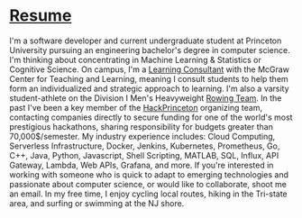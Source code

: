 # [Resume](./static/pdf/resume.pdf)

I'm a software developer and current undergraduate student at Princeton University pursuing an engineering bachelor's degree in computer science. I'm thinking about concentrating in Machine Learning & Statistics or Cognitive Science.
On campus, I'm a [Learning Consultant](https://mcgraw.princeton.edu/about/meet-our-staff/learning-consultants) with the McGraw Center for Teaching and Learning, meaning I consult students to help them form an individualized and strategic approach to learning. I'm also a varsity student-athlete on the Division I Men's Heavyweight [Rowing Team](https://goprincetontigers.com/sports/mens-rowing). In the past I've been a key member of the [HackPrinceton](https://www.hackprinceton.com/) organizing team, contacting companies directly to secure funding for one of the world's most prestigious hackathons, sharing responsibility for budgets greater than 70,000$/semester.
My industry experience includes: Cloud Computing, Serverless Infrastructure, Docker, Jenkins, Kubernetes, Prometheus, Go, C++, Java, Python, Javascript, Shell Scripting, MATLAB, SQL, Influx, API Gateway, Lambda, Web APIs, Grafana, and more.
If you're interested in working with someone who is quick to adapt to emerging technologies and passionate about computer science, or would like to collaborate, shoot me an email.
In my free time, I enjoy cycling local routes, hiking in the Tri-state area, and surfing or swimming at the NJ shore.
